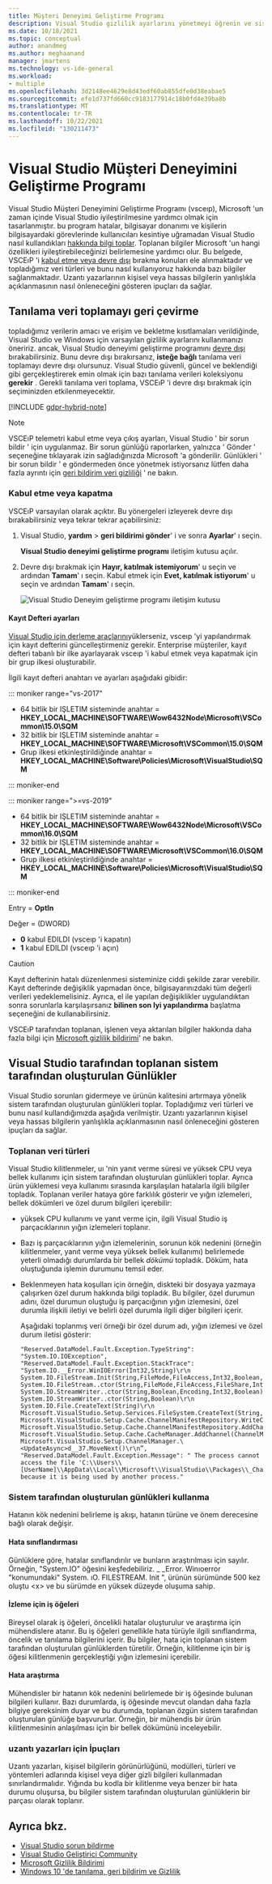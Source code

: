 ```yaml
---
title: Müşteri Deneyimi Geliştirme Programı
description: Visual Studio gizlilik ayarlarını yönetmeyi öğrenin ve sistem tarafından oluşturulan günlükler, toplanan veri türleri ve sorunların giderilmesi ve ürün kalitesini geliştirmek için nasıl kullanıldığı Visual Studio hakkında bilgi edinin.
ms.date: 10/18/2021
ms.topic: conceptual
author: anandmeg
ms.author: meghaanand
manager: jmartens
ms.technology: vs-ide-general
ms.workload:
- multiple
ms.openlocfilehash: 3d2148ee4629e8d43edf60ab855dfe0d38eabae5
ms.sourcegitcommit: efe1d737fd660cc9183177914c18b0fd4e39ba8b
ms.translationtype: MT
ms.contentlocale: tr-TR
ms.lasthandoff: 10/22/2021
ms.locfileid: "130211473"
---
```

# <a name="visual-studio-customer-experience-improvement-program"></a>Visual Studio Müşteri Deneyimini Geliştirme Programı

Visual Studio Müşteri Deneyimini Geliştirme Programı (vsceıp), Microsoft 'un zaman içinde Visual Studio iyileştirilmesine yardımcı olmak için tasarlanmıştır. bu program hatalar, bilgisayar donanımı ve kişilerin bilgisayardaki görevlerinde kullanıcıları kesintiye uğramadan Visual Studio nasıl kullandıkları [hakkında bilgi toplar](../ide/visual-studio-experience-improvement-program.md#types-of-collected-data). Toplanan bilgiler Microsoft 'un hangi özellikleri iyileştirebileceğinizi belirlemesine yardımcı olur. Bu belgede, VSCEıP 'i [kabul etme veya devre dışı](../ide/visual-studio-experience-improvement-program.md#opt-in-or-out) bırakma konuları ele alınmaktadır ve topladığımız veri türleri ve bunu nasıl kullanıyoruz hakkında bazı bilgiler sağlanmaktadır. Uzantı yazarlarının kişisel veya hassas bilgilerin yanlışlıkla açıklanmasının nasıl önleneceğini gösteren ipuçları da sağlar.

## <a name="opt-out-of-diagnostic-data-collection"></a>Tanılama veri toplamayı geri çevirme
topladığımız verilerin amacı ve erişim ve bekletme kısıtlamaları verildiğinde, Visual Studio ve Windows için varsayılan gizlilik ayarlarını kullanmanızı öneririz. ancak, Visual Studio deneyimi geliştirme programını [devre dışı](../ide/visual-studio-experience-improvement-program.md#opt-in-or-out) bırakabilirsiniz. Bunu devre dışı bırakırsanız, **isteğe bağlı** tanılama veri toplamayı devre dışı olursunuz. Visual Studio güvenli, güncel ve beklendiği gibi gerçekleştirerek emin olmak için bazı tanılama verileri koleksiyonu **gerekir** . Gerekli tanılama veri toplama, VSCEıP 'i devre dışı bırakmak için seçiminizden etkilenmeyecektir.

[!INCLUDE [gdpr-hybrid-note](../misc/includes/gdpr-hybrid-note.md)]
> [!NOTE]
> VSCEıP telemetri kabul etme veya çıkış ayarları, Visual Studio ' bir sorun bildir ' için uygulanmaz. Bir sorun günlüğü raporlarken, yalnızca ' Gönder ' seçeneğine tıklayarak izin sağladığınızda Microsoft 'a gönderilir. Günlükleri ' bir sorun bildir ' e göndermeden önce yönetmek istiyorsanız lütfen daha fazla ayrıntı için [geri bildirim veri gizliliği](./developer-community-privacy.md) ' ne bakın.

### <a name="opt-in-or-out"></a>Kabul etme veya kapatma

VSCEıP varsayılan olarak açıktır. Bu yönergeleri izleyerek devre dışı bırakabilirsiniz veya tekrar tekrar açabilirsiniz:

1. Visual Studio, **yardım**  >  **geri bildirimi gönder**' i ve sonra **Ayarlar**' ı seçin.

   **Visual Studio deneyimi geliştirme programı** iletişim kutusu açılır.

1. Devre dışı bırakmak için **Hayır, katılmak istemiyorum**' u seçin ve ardından **Tamam**' ı seçin. Kabul etmek için **Evet, katılmak istiyorum**' u seçin ve ardından **Tamam**' ı seçin.

   ![Visual Studio Deneyim geliştirme programı iletişim kutusu](media/experience-improvement-program.png)

#### <a name="registry-settings"></a>Kayıt Defteri ayarları

[Visual Studio için derleme araçlarını](https://visualstudio.microsoft.com/downloads/#build-tools-for-visual-studio-2017)yüklerseniz, vsceıp 'yi yapılandırmak için kayıt defterini güncelleştirmeniz gerekir. Enterprise müşteriler, kayıt defteri tabanlı bir ilke ayarlayarak vsceıp 'i kabul etmek veya kapatmak için bir grup ilkesi oluşturabilir.

İlgili kayıt defteri anahtarı ve ayarları aşağıdaki gibidir:

::: moniker range="vs-2017"

- 64 bitlik bir IŞLETIM sisteminde anahtar = **HKEY_LOCAL_MACHINE\SOFTWARE\Wow6432Node\Microsoft\VSCommon\15.0\SQM**
- 32 bitlik bir IŞLETIM sisteminde anahtar = **HKEY_LOCAL_MACHINE\SOFTWARE\Microsoft\VSCommon\15.0\SQM**
- Grup ilkesi etkinleştirildiğinde anahtar = **HKEY_LOCAL_MACHINE\Software\Policies\Microsoft\VisualStudio\SQM**

::: moniker-end

::: moniker range=">=vs-2019"

- 64 bitlik bir IŞLETIM sisteminde anahtar = **HKEY_LOCAL_MACHINE\SOFTWARE\Wow6432Node\Microsoft\VSCommon\16.0\SQM**
- 32 bitlik bir IŞLETIM sisteminde anahtar = **HKEY_LOCAL_MACHINE\SOFTWARE\Microsoft\VSCommon\16.0\SQM**
- Grup ilkesi etkinleştirildiğinde anahtar = **HKEY_LOCAL_MACHINE\Software\Policies\Microsoft\VisualStudio\SQM**

::: moniker-end

Entry = **OptIn**

Değer = (DWORD)

- **0** kabul EDILDI (vsceıp 'i kapatın)
- **1** kabul EDILDI (vsceıp 'i açın)

> [!CAUTION]
> Kayıt defterinin hatalı düzenlenmesi sisteminize ciddi şekilde zarar verebilir. Kayıt defterinde değişiklik yapmadan önce, bilgisayarınızdaki tüm değerli verileri yedeklemelisiniz. Ayrıca, el ile yapılan değişiklikler uygulandıktan sonra sorunlarla karşılaşırsanız **bilinen son Iyi yapılandırma** başlatma seçeneğini de kullanabilirsiniz.

VSCEıP tarafından toplanan, işlenen veya aktarılan bilgiler hakkında daha fazla bilgi için [Microsoft gizlilik bildirimi](https://privacy.microsoft.com/privacystatement)' ne bakın.

## <a name="system-generated-logs-collected-by-visual-studio"></a>Visual Studio tarafından toplanan sistem tarafından oluşturulan Günlükler

Visual Studio sorunları gidermeye ve ürünün kalitesini artırmaya yönelik sistem tarafından oluşturulan günlükleri toplar. Topladığımız veri türleri ve bunu nasıl kullandığımızda aşağıda verilmiştir. Uzantı yazarlarının kişisel veya hassas bilgilerin yanlışlıkla açıklanmasının nasıl önleneceğini gösteren ipuçları da sağlar.

### <a name="types-of-collected-data"></a>Toplanan veri türleri

Visual Studio kilitlenmeler, uı 'nin yanıt verme süresi ve yüksek CPU veya bellek kullanımı için sistem tarafından oluşturulan günlükleri toplar. Ayrıca ürün yüklemesi veya kullanımı sırasında karşılaşılan hatalarla ilgili bilgiler topladık. Toplanan veriler hataya göre farklılık gösterir ve yığın izlemeleri, bellek dökümleri ve özel durum bilgileri içerebilir:

- yüksek CPU kullanımı ve yanıt verme için, ilgili Visual Studio iş parçacıklarının yığın izlemeleri toplanır.

- Bazı iş parçacıklarının yığın izlemelerinin, sorunun kök nedenini (örneğin kilitlenmeler, yanıt verme veya yüksek bellek kullanımı) belirlemede yeterli olmadığı durumlarda bir bellek *dökümü* topladık. Döküm, hata oluştuğunda işlemin durumunu temsil eder.

- Beklenmeyen hata koşulları için örneğin, diskteki bir dosyaya yazmaya çalışırken özel durum hakkında bilgi topladık. Bu bilgiler, özel durumun adını, özel durumun oluştuğu iş parçacığının yığın izlemesini, özel durumla ilişkili iletiyi ve belirli özel durumla ilgili diğer bilgileri içerir.

   Aşağıdaki toplanmış veri örneği bir özel durum adı, yığın izlemesi ve özel durum iletisi gösterir:

   ```text
   "Reserved.DataModel.Fault.Exception.TypeString": "System.IO.IOException",
   "Reserved.DataModel.Fault.Exception.StackTrace": "System.IO.__Error.WinIOError(Int32,String)\r\n
   System.IO.FileStream.Init(String,FileMode,FileAccess,Int32,Boolean,FileShare,Int32,FileOptions,SECURITY_ATTRIBUTES,String,Boolean,Boolean,Boolean)\r\n
   System.IO.FileStream..ctor(String,FileMode,FileAccess,FileShare,Int32,FileOptions,String,Boolean,Boolean,Boolean)\r\nSystem.IO.StreamWriter.CreateFile(String,Boolean,Boolean)\r\n
   System.IO.StreamWriter..ctor(String,Boolean,Encoding,Int32,Boolean)\r\n
   System.IO.StreamWriter..ctor(String,Boolean)\r\n
   System.IO.File.CreateText(String)\r\n
   Microsoft.VisualStudio.Setup.Services.FileSystem.CreateText(String,Boolean)\r\n
   Microsoft.VisualStudio.Setup.Cache.ChannelManifestRepository.WriteChannelManifest(IChannelManifest,String,String)\r\n
   Microsoft.VisualStudio.Setup.Cache.ChannelManifestRepository.AddChannel(ChannelManifestPair,Boolean)\r\n
   Microsoft.VisualStudio.Setup.Cache.CacheManager.AddChannel(ChannelManifestPair,Boolean)\r\n
   Microsoft.VisualStudio.Setup.ChannelManager.\<UpdateAsync>d__37.MoveNext()\r\n”,
   "Reserved.DataModel.Fault.Exception.Message": " The process cannot access the file 'C:\\Users\\[UserName]\\AppData\\Local\\Microsoft\\VisualStudio\\Packages\\_Channels\\4CB340F5\\channelManifest.json' because it is being used by another process."
   ```

### <a name="how-we-use-system-generated-logs"></a>Sistem tarafından oluşturulan günlükleri kullanma

Hatanın kök nedenini belirleme iş akışı, hatanın türüne ve önem derecesine bağlı olarak değişir.

#### <a name="error-classification"></a>Hata sınıflandırması

Günlüklere göre, hatalar sınıflandırılır ve bunların araştırılması için sayılır. Örneğin, "System.IO" öğesini keşfedebiliriz. \_ _Error. Winıoerror "konumundaki" System. ıO. FILESTREAM. Init ", ürünün sürümünde 500 kez oluştu \<x> ve bu sürümde en yüksek düzeyde oluşuma sahip.

#### <a name="work-items-for-tracking"></a>İzleme için iş öğeleri

Bireysel olarak iş öğeleri, öncelikli hatalar oluşturulur ve araştırma için mühendislere atanır. Bu iş öğeleri genellikle hata türüyle ilgili sınıflandırma, öncelik ve tanılama bilgilerini içerir. Bu bilgiler, hata için toplanan sistem tarafından oluşturulan günlüklerden türetilir. Örneğin, kilitlenme için bir iş öğesi kilitlenmenin gerçekleştiği yığın izlemesini içerebilir.

#### <a name="error-investigation"></a>Hata araştırma

Mühendisler bir hatanın kök nedenini belirlemede bir iş öğesinde bulunan bilgileri kullanır. Bazı durumlarda, iş öğesinde mevcut olandan daha fazla bilgiye gereksinim duyar ve bu durumda, toplanan özgün sistem tarafından oluşturulan günlüğe başvururlar. Örneğin, bir mühendis bir ürün kilitlenmesinin anlaşılması için bir bellek dökümünü inceleyebilir.

### <a name="tips-for-extension-authors"></a>uzantı yazarları için İpuçları

Uzantı yazarları, kişisel bilgilerin görünürlüğünü, modülleri, türleri ve yöntemleri adlarında kişisel veya diğer gizli bilgileri kullanmadan sınırlandırmalıdır. Yığında bu kodla bir kilitlenme veya benzer bir hata durumu oluşursa, bu bilgiler sistem tarafından oluşturulan günlüklerin bir parçası olarak toplanır.

## <a name="see-also"></a>Ayrıca bkz.

* [Visual Studio sorun bildirme](../ide/how-to-report-a-problem-with-visual-studio.md)
* [Visual Studio Geliştirici Community](https://developercommunity.visualstudio.com/home)
* [Microsoft Gizlilik Bildirimi](https://privacy.microsoft.com/privacystatement)
* [Windows 10 'de tanılama, geri bildirim ve Gizlilik](https://privacy.microsoft.com/windows-10-feedback-diagnostics-and-privacy)
